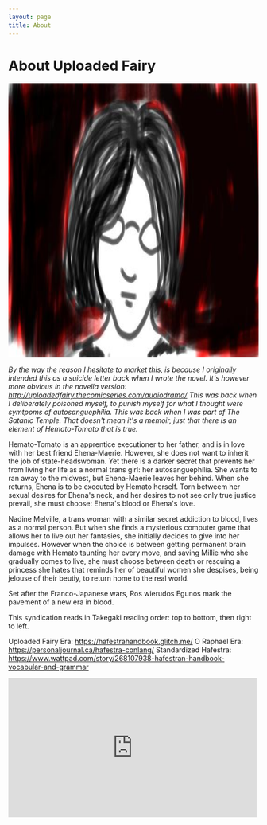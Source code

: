 ```yaml
---
layout: page
title: About
---
```

# About Uploaded Fairy
<img src="https://github.com/LWFlouisa/Homepage/blob/master/Images/hemato.jpeg?raw=true" width="800px" height="550px"/>

<i>By the way the reason I hesitate to market this, is because I originally intended this as a suicide letter back when I wrote the novel. It's however more obvious in the novella version: http://uploadedfairy.thecomicseries.com/audiodrama/ This was back when I deliberately poisoned myself, to punish myself for what I thought were symtpoms of autosanguephilia. This was back when I was part of The Satanic Temple. That doesn't mean it's a memoir, just that there is an element of Hemato-Tomato that is true.</i>

Hemato-Tomato is an apprentice executioner to her father, and is in love with her best friend Ehena-Maerie. However, she does not want to inherit the job of state-headswoman. Yet there is a darker secret that prevents her from living her life as a normal trans girl: her autosanguephilia. She wants to ran away to the midwest, but Ehena-Maerie leaves her behind. When she returns, Ehena is to be executed by Hemato herself. Torn betweem her sexual desires for Ehena's neck, and her desires to not see only true justice prevail, she must choose: Ehena's blood or Ehena's love.

Nadine Melville, a trans woman with a similar secret addiction to blood, lives as a normal person. But when she finds a mysterious computer game that allows her to live out her fantasies, she initially decides to give into her impulses. However when the choice is between getting permanent brain damage with Hemato taunting her every move, and saving Millie who she gradually comes to live, she must choose between death or rescuing a princess she hates that reminds her of beautiful women she despises, being jelouse of their beutiy, to return home to the real world.

Set after the Franco-Japanese wars, Ros wierudos Egunos mark the pavement of a new era in blood.

This syndication reads in Takegaki reading order: top to bottom, then right to left.

Uploaded Fairy Era: https://hafestrahandbook.glitch.me/
O Raphael Era: https://personaljournal.ca/hafestra-conlang/
Standardized Hafestra: https://www.wattpad.com/story/268107938-hafestran-handbook-vocabular-and-grammar

<iframe width="500" height="280" frameborder="0" allowfullscreen="" src="https://embed.wattpad.com/story/265963466" ></iframe>
